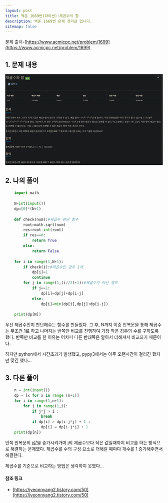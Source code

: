 ```yaml
---
layout: post
title: 백준 1669번(파이썬):제곱수의 합 
description: 백준 1669번 문제 정리글 입니다.
sitemap: false
---
```

문제 출처-[https://www.acmicpc.net/problem/1699](https://www.acmicpc.net/problem/1699)

## 1. 문제 내용
![백준 1699번](/assets/img/blog/bj1669.png)

## 2. 나의 풀이

~~~python
    import math

    N=int(input())
    dp=[0]*(N+1)

    def check(num):#제곱수 판단 함수
        root=math.sqrt(num)
        res=root-int(root)
        if res==0:
            return True
        else:
            return False
        
    for i in range(1,N+1):
        if check(i):#제곱수인 경우 1개
            dp[i]=1
            continue
        for j in range(1,(i//2)+1):#제곱수가 아닌 경우 
            if j==1:
                dp[i]=dp[j]+dp[i-j]
            else:
                dp[i]=min(dp[i],dp[j]+dp[i-j])

    print(dp[N])
~~~

우선 제곱수인지 판단해주는 함수를 만들었다. 그 후, N까지 이중 반복문을 통해 제곱수는 무조건 1로 하고 나머지는 반쪽만 비교를 진행하여 가장 작은 경우의 수를 구하도록 했다. 반쪽만 비교를 한 이유는 어차피 다른 반대쪽은 알아서 더해져서 비교되기 때문이다.

하지만 python에서 시간초과가 발생했고, pypy3에서는 아주 오랜시간이 걸리긴 했지만 맞긴 했다...


## 3. 다른 풀이

~~~python
    n = int(input())
    dp = [x for x in range (n+1)]
    for i in range(1,n+1):
        for j in range(1,i):
            if j*j > i :
                break
            if dp[i] > dp[i-j*j] + 1 :
                dp[i] = dp[i-j*j] + 1
    print(dp[n])
~~~

안쪽 반복문의 j값을 증가시켜가며 j의 제곱수보다 작은 값일때까지 비교를 하는 방식으로 해결하는 문제였다.
제곱수를 수의 구성 요소로 더해갈 때마다 개수를 1 증가해주면서 해결한다.

제곱수를 기준으로 비교하는 방법은 생각하지 못했다...


#### **참조 링크** 

- [https://jyeonnyang2.tistory.com/50](https://jyeonnyang2.tistory.com/50)